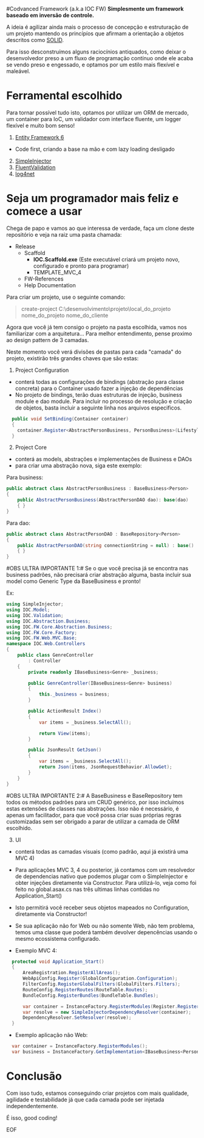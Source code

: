 #Codvanced Framework (a.k.a IOC FW)
**Simplesmente um framework baseado em inversão de controle.**

A ideia é agilizar ainda mais o processo de concepção e estruturação de um projeto mantendo os princípíos que afirmam a orientação a objetos descritos como [SOLID](http://en.wikipedia.org/wiki/SOLID_%28object-oriented_design%29).

Para isso desconstruímos alguns raciocínios antiquados, como deixar o desenvolvedor preso a um fluxo de programação contínuo onde ele acaba se vendo preso e engessado, e optamos por um estilo mais flexível e maleável.

Ferramental escolhido
=======================
Para tornar possível tudo isto, optamos por utilizar um ORM de mercado, um container para IoC, um validador com interface fluente, um logger flexível e muito bom senso!

1.  [Entity Framework 6](https://www.nuget.org/packages/EntityFramework)
  * Code first, criando a base na mão e com lazy loading desligado
2.  [SimpleInjector](https://www.nuget.org/packages/SimpleInjector/)
3.  [FluentValidation](https://www.nuget.org/packages/FluentValidation/)
4.  [log4net](https://www.nuget.org/packages/log4net/)

Seja um programador mais feliz e comece a usar
=================
Chega de papo e vamos ao que interessa de verdade, faça um clone deste repositório e veja na raiz uma pasta chamada: 
* Release
  * Scaffold
    * **IOC.Scaffold.exe** (Este executável criará um projeto novo, configurado e pronto para programar)
    * TEMPLATE_MVC_4
  * FW-References
  * Help Documentation

Para criar um projeto, use o seguinte comando:

>create-project C:\desenvolvimento\projeto\local_do_projeto nome_do_projeto nome_do_cliente 


Agora que você já tem consigo o projeto na pasta escolhida, vamos nos familiarizar com a arquitetura...
Para melhor entendimento, pense proximo ao design pattern de 3 camadas.

Neste momento você verá divisões de pastas para cada "camada" do projeto, existirão três grandes chaves que são estas:

1.  Project Configuration
  * conterá todas as configurações de bindings (abstração para classe concreta) para o Container usado fazer a injeção de dependências
  * No projeto de bindings, terão duas estruturas de injeção, business module e dao module. Para incluir no processo de resolução e criação de objetos, basta incluir a seguinte linha nos arquivos especificos.

  ```cs
    public void SetBinding(Container container)
    {
      container.Register<AbstractPersonBusiness, PersonBusiness>(Lifestyle.Singleton);
    }
  ```
2.  Project Core
  * conterá as models, abstrações e implementações de Business e DAOs 
  * para criar uma abstração nova, siga este exemplo:
  
  Para business:
  ```cs
  public abstract class AbstractPersonBusiness : BaseBusiness<Person>
  {
      public AbstractPersonBusiness(AbstractPersonDAO dao): base(dao)
      { }
  }
  ```
  
  Para dao:
  ```cs
  public abstract class AbstractPersonDAO : BaseRepository<Person>
  {
      public AbstractPersonDAO(string connectionString = null) : base()
      { }
  }
  ```
  
  #OBS ULTRA IMPORTANTE 1:#
  Se o que você precisa já se encontra nas business padrões, não precisará criar abstração alguma, basta incluir sua model como Generic Type da BaseBusiness e pronto!
  
  Ex:
  ```cs
  using SimpleInjector;
  using IOC.Model;
  using IOC.Validation;
  using IOC.Abstraction.Business;
  using IOC.FW.Core.Abstraction.Business;
  using IOC.FW.Core.Factory;
  using IOC.FW.Web.MVC.Base;
  namespace IOC.Web.Controllers
  {
      public class GenreController
          : Controller
      {
          private readonly IBaseBusiness<Genre> _business;
  
          public GenreController(IBaseBusiness<Genre> business)
          {
              this._business = business;
          }
  
          public ActionResult Index()
          {
              var items = _business.SelectAll();
  
              return View(items);
          }
  
          public JsonResult GetJson()
          {
              var items = _business.SelectAll();
              return Json(items, JsonRequestBehavior.AllowGet);
          }
      }
  }
```
  
  #OBS ULTRA IMPORTANTE 2:#
  A BaseBusiness e BaseRepository tem todos os métodos padrões para um CRUD genérico, por isso incluímos estas extensões de classes nas abstrações. Isso não é necessário, é apenas um facilitador, para que você possa criar suas próprias regras customizadas sem ser obrigado a parar de utilizar a camada de ORM escolhido.
  
  
3.  UI
  * conterá todas as camadas visuais (como padrão, aqui já existirá uma MVC 4)
  * Para aplicações MVC 3, 4 ou posterior, já contamos com um resolvedor de dependencias nativo que podemos plugar com o SimpleInjector e obter injeções diretamente via Constructor. Para utilizá-lo, veja como foi feito no global.asax.cs nas três ultimas linhas contidas no Application_Start()
  * Isto permitirá você receber seus objetos mapeados no Configuration, diretamente via Constructor!
  * Se sua aplicação não for Web ou não somente Web, não tem problema, temos uma classe que poderá também devolver depencências usando o mesmo ecossistema configurado.
  
* Exemplo MVC 4:
```cs
  protected void Application_Start()
  {
      AreaRegistration.RegisterAllAreas();
      WebApiConfig.Register(GlobalConfiguration.Configuration);
      FilterConfig.RegisterGlobalFilters(GlobalFilters.Filters);
      RouteConfig.RegisterRoutes(RouteTable.Routes);
      BundleConfig.RegisterBundles(BundleTable.Bundles);

      var container = InstanceFactory.RegisterModules(Register.RegisterWebApi);
      var resolve = new SimpleInjectorDependencyResolver(container);
      DependencyResolver.SetResolver(resolve);
  }
```
* Exemplo aplicação não Web:
```cs
  var container = InstanceFactory.RegisterModules();
  var business = InstanceFactory.GetImplementation<IBaseBusiness<Person>>();  
```
  
Conclusão
=======================
Com isso tudo, estamos conseguindo criar projetos com mais qualidade, agilidade e testabilidade já que cada camada pode ser injetada independentemente.

É isso, good coding!

EOF
